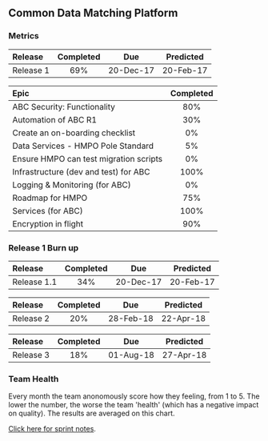 ## Common Data Matching Platform
### Metrics

| Release |Completed  | Due | Predicted |
|:-----| :-----:|:-----:|:-----:|
|Release 1  | 69% |20-Dec-17 | 20-Feb-17 |

| Epic |Completed  | 
|:-----| :-----:|
|ABC Security: Functionality	  | 80% |
|Automation of ABC R1  |  30% |
|Create an on-boarding checklist | 0% |
| Data Services - HMPO Pole Standard | 5% |
| Ensure HMPO can test migration scripts  | 0% |
| Infrastructure (dev and test) for ABC |  100% |
|Logging & Monitoring (for ABC) | 0% |
|Roadmap for HMPO | 75% |
|Services (for ABC) |100% |
|Encryption in flight | 90% |

### Release 1 Burn up
<div id="chart1"></div>
<script>
var chart = c3.generate({

axis: {
x: {
label: 'Sprint'
},
y: {
label: 'Work'
}
},

data: {
x: 'x',
columns: [
['x', 1, 2, 3, 4, 5, 6, 7, 8, 9, 10, 11],
['done', 6, 13, 18, 24, 31, 40, 48, 0, 0, 0, 0],
['to do', 94, 87, 82, 76, 69, 60, 52,0 ,0 , 0, 0],
['required', 9, 18, 27, 36, 45, 55, 64, 73, 82, 91, 100],
],

type: 'bar',
types: {
required: 'line',
},

groups: [ 
['to do','done'] ] 
},

legend: {
position: 'right'
},

bindto: '#chart1'

});
</script>

| Release |Completed  | Due | Predicted |
|:-----| :-----:|:-----:|:-----:|
|Release 1.1  | 34% |20-Dec-17 | 20-Feb-17 |

| Release |Completed  | Due | Predicted |
|:-----| :-----:|:-----:|:-----:|
|Release 2  | 20% |28-Feb-18 | 22-Apr-18 |

| Release |Completed  | Due | Predicted |
|:-----| :-----:|:-----:|:-----:|
|Release 3  | 18% |01-Aug-18 | 27-Apr-18 |


### Team Health
<div id="chart2"></div>
<script>
var chart = c3.generate({

axis: {
x: {
type: 'timeseries',
tick: {
format: '%m-%Y'
}
}
},

data: {
x: 'x',
columns: [
['x', '2017-07-07', '2017-08-07', '2017-09-12', '2017-10-12'],
['data1', 2.8, 3.3,4.0,4.3],
['data2', 2.8, 4.0,3.7,4.3],
['data3', 3.2, 3.5,3.7,4.8],
['data4', 3.2, 3.8,4.0,4.5],
['data5', 3.0, 4.5,4.0,4.8],
['data6', 3.0, 3.8,4.0,3.0],
['data7', 3.4, 2.8,3.0,3.5],
['data8', 3.4, 3.5,4.3,3.5],
['data9', 2.6, 3.5,3.3,4.5],
['data10', 4.0, 4.0,4.0,4.0],
['data11', 3.2, 3.8,4.0,3.5],
['data12', 3.6, 3.0,4.0,5.0]
],

names: {
data1: 'I am not happy with my working environment',
data2: 'I dont know whats going on',
data3: 'I dont feel I can raise anything with the whole team',
data4: 'I dont feel my voice is being heard',
data5: 'I dont feel my work contributes to the goal',
data6: 'I dont feel supported by my team',
data7: 'I dont get enough time to tackle technical debt',
data8: 'I dont get time to improve my skills/knowledge',
data9: 'I dont know what work is next',
data10:'I dont understand the work that I am doing',
data11:'I feel like I am working on my own',
data12:'I feel like work is being pushed on me'
},

types: {
data1: 'area-spline',
data2: 'area-spline',
data3: 'area-spline',
data4: 'area-spline',
data5: 'area-spline',
data6: 'area-spline',
data7: 'area-spline',
data8: 'area-spline',
data9: 'area-spline',
data10: 'area-spline',
data11: 'area-spline',
data12: 'area-spline'
},

groups: 
[['data1', 'data2', 'data3', 'data4', 'data5', 'data6', 'data7', 'data8', 'data9','data10','data11','data12']]
},

legend: {
position: 'right'
},

bindto: '#chart2'

});
</script>
Every month the team anonomously score how they feeling, from 1 to 5. The lower the number, the worse the team 'health' (which has a negative impact on quality). The results are averaged on this chart. 


[Click here for sprint notes](notes.html).
